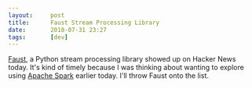 ```yaml
---
layout:     post
title:      Faust Stream Processing Library
date:       2018-07-31 23:27
tags:       [dev]
---
```


[Faust](https://faust.readthedocs.io/en/latest/introduction.html), a
Python stream processing library showed up on Hacker News today. It's
kind of timely because I was thinking about wanting to explore using
[Apache Spark](https://spark.apache.org/) earlier today. I'll throw
Faust onto the list.
